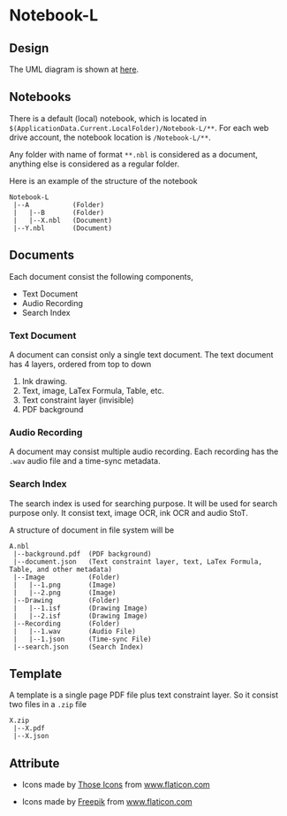 # Notebook-L

## Design

The UML diagram is shown at [here](./Documentation/build/UML.pdf).

## Notebooks

There is a default (local) notebook, which is located in `$(ApplicationData.Current.LocalFolder)/Notebook-L/**`. For each web drive account, the notebook location is `/Notebook-L/**`.

Any folder with name of format `**.nbl` is considered as a document, anything else is considered as a regular folder.

Here is an example of the structure of the notebook

```
Notebook-L
 |--A           (Folder)
 |   |--B       (Folder)
 |   |--X.nbl   (Document)
 |--Y.nbl       (Document)
```

## Documents

Each document consist the following components,
- Text Document
- Audio Recording
- Search Index

### Text Document

A document can consist only a single text document. The text document has 4 layers, ordered from top to down
1. Ink drawing.
2. Text, image, LaTex Formula, Table, etc.
3. Text constraint layer (invisible)
4. PDF background

### Audio Recording

A document may consist multiple audio recording. Each recording has the `.wav` audio file and a time-sync metadata.

### Search Index

The search index is used for searching purpose. It will be used for search purpose only. It consist text, image OCR, ink OCR and audio StoT.

A structure of document in file system will be
```
A.nbl
 |--background.pdf  (PDF background)
 |--document.json   (Text constraint layer, text, LaTex Formula, Table, and other metadata)
 |--Image           (Folder)
 |   |--1.png       (Image)
 |   |--2.png       (Image)
 |--Drawing         (Folder)
 |   |--1.isf       (Drawing Image)
 |   |--2.isf       (Drawing Image)
 |--Recording       (Folder)
 |   |--1.wav       (Audio File)
 |   |--1.json      (Time-sync File)
 |--search.json     (Search Index)
```

## Template

A template is a single page PDF file plus text constraint layer. So it consist two files in a `.zip` file

```
X.zip
 |--X.pdf
 |--X.json
```

## Attribute

- Icons made by <a href="https://www.flaticon.com/authors/those-icons" title="Those Icons">Those Icons</a> from <a href="https://www.flaticon.com/" title="Flaticon">www.flaticon.com</a>

- Icons made by <a href="https://www.flaticon.com/authors/freepik" title="Freepik">Freepik</a> from <a href="https://www.flaticon.com/" title="Flaticon">www.flaticon.com</a>